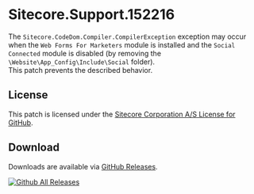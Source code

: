 # Sitecore.Support.152216
The `Sitecore.CodeDom.Compiler.CompilerException` exception may occur when the `Web Forms For Marketers` module is installed and the `Social Connected` module is disabled (by removing the `\Website\App_Config\Include\Social` folder).<br/>
This patch prevents the described behavior.

## License  
This patch is licensed under the [Sitecore Corporation A/S License for GitHub](https://github.com/sitecoresupport/Sitecore.Support.152216/blob/master/LICENSE).  

## Download  
Downloads are available via [GitHub Releases](https://github.com/sitecoresupport/Sitecore.Support.152216/releases).  

[![Github All Releases](https://img.shields.io/github/downloads/SitecoreSupport/Sitecore.Support.152216/total.svg)](https://github.com/SitecoreSupport/Sitecore.Support.152216/releases)
